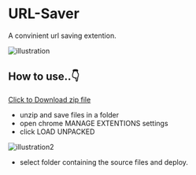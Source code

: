 # URL-Saver
A convinient url saving extention.

![illustration](https://user-images.githubusercontent.com/101014398/167020159-79060c56-e4dd-429c-b18d-1a929e2a12d1.png)

<h2>How to use..👇</h2>

[Click to Download zip file](https://github.com/B-lovedth/URL-Saver/archive/refs/heads/master.zip)
- unzip and save files in a folder
- open chrome MANAGE EXTENTIONS settings
- click LOAD UNPACKED

![illustration2](https://user-images.githubusercontent.com/101014398/167022328-ed1f018f-aa65-47ca-ac85-fe3f5f9993d4.png)

- select folder containing the source files and deploy.
